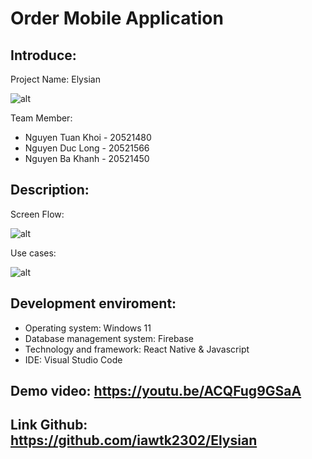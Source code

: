 # Order Mobile Application
## Introduce:
Project Name: Elysian 

![alt](https://github.com/iawtk2302/Elysian/blob/main/src/assets/img/logoElysian.png)

Team Member:
* Nguyen Tuan Khoi - 20521480
* Nguyen Duc Long - 20521566
* Nguyen Ba Khanh - 20521450
## Description: 

Screen Flow: 

![alt](https://github.com/iawtk2302/Elysian/blob/main/src/assets/img/ScreenFlowElysian.png)

Use cases:

![alt](https://github.com/iawtk2302/Elysian/blob/main/src/assets/img/UsecaseElysian.png)

## Development enviroment:
  - Operating system: Windows 11
  - Database management system: Firebase
  - Technology and framework: React Native & Javascript
  - IDE: Visual Studio Code
 
## Demo video: https://youtu.be/ACQFug9GSaA

## Link Github: https://github.com/iawtk2302/Elysian
